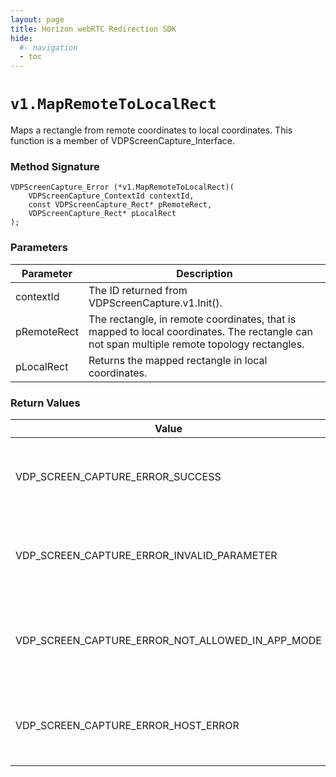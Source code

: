 ```yaml
---
layout: page
title: Horizon webRTC Redirection SDK
hide:
  #- navigation
  - toc
---
```

# `v1.MapRemoteToLocalRect`
Maps a rectangle from remote coordinates to local coordinates.
This function is a member of VDPScreenCapture_Interface.

### Method Signature
```
VDPScreenCapture_Error (*v1.MapRemoteToLocalRect)(
    VDPScreenCapture_ContextId contextId,
    const VDPScreenCapture_Rect* pRemoteRect,
    VDPScreenCapture_Rect* pLocalRect
);
```

### Parameters
| Parameter | Description |
|-----------|-------------|
| contextId | The ID returned from VDPScreenCapture.v1.Init(). |
| pRemoteRect | The rectangle, in remote coordinates, that is mapped to local coordinates. The rectangle can not span multiple remote topology rectangles. |
| pLocalRect | Returns the mapped rectangle in local coordinates. |

### Return Values
| Value | Description |
|-------|-------------|
| VDP_SCREEN_CAPTURE_ERROR_SUCCESS | The remote coordinates were mapped to local coordinates. |
| VDP_SCREEN_CAPTURE_ERROR_INVALID_PARAMETER | contextId is invalid, pRemoteRect is NULL or pLocalRect is NULL. |
| VDP_SCREEN_CAPTURE_ERROR_NOT_ALLOWED_IN_APP_MODE | This function can not be called when the Horizon client is in application mode. |
| VDP_SCREEN_CAPTURE_ERROR_HOST_ERROR | The remote coordinates could not be mapped to local coordinates. |

